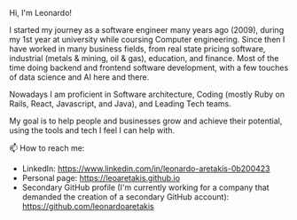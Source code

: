 Hi, I'm Leonardo!

I started my journey as a software engineer many years ago (2009), during my 1st year at university while coursing Computer engineering. Since then I have worked in many business fields, from real state pricing software, industrial (metals & mining, oil & gas), education, and finance. Most of the time doing backend and frontend software development, with a few touches of data science and AI here and there.

Nowadays I am proficient in Software architecture, Coding (mostly Ruby on Rails, React, Javascript, and Java), and Leading Tech teams.

My goal is to help people and businesses grow and achieve their potential, using the tools and tech I feel I can help with.

📫 How to reach me:
- LinkedIn: https://www.linkedin.com/in/leonardo-aretakis-0b200423
- Personal page: https://leoaretakis.github.io
- Secondary GitHub profile (I'm currently working for a company that demanded the creation of a secondary GitHub account): https://github.com/leonardoaretakis

<!--
**leoaretakis/leoaretakis** is a ✨ _special_ ✨ repository because its `README.md` (this file) appears on your GitHub profile.

Here are some ideas to get you started:

- 🔭 I’m currently working on ...
- 🌱 I’m currently learning ...
- 👯 I’m looking to collaborate on ...
- 🤔 I’m looking for help with ...
- 💬 Ask me about ...
- 📫 How to reach me: ...
- 😄 Pronouns: ...
- ⚡ Fun fact: ...
-->
